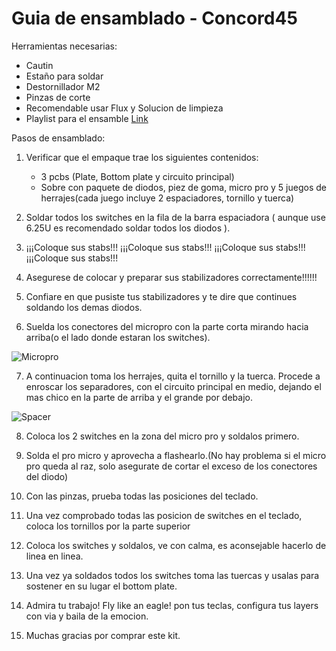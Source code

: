 # Guia de ensamblado - Concord45

Herramientas necesarias:

* Cautin
* Estaño para soldar
* Destornillador M2
* Pinzas de corte
* Recomendable usar Flux  y Solucion de limpieza
* Playlist para el ensamble [Link](https://open.spotify.com/playlist/6qfIruCkUcFU4PvaW4ukVK?si=HYLfgh7kQTiTR4PnbFm5Hg)

Pasos de ensamblado:

1. Verificar que el empaque trae los siguientes contenidos:
    - 3 pcbs (Plate, Bottom plate y circuito principal)
    - Sobre con paquete de diodos, piez de goma, micro pro y 5 juegos de herrajes(cada juego incluye 2 espaciadores, tornillo y tuerca)

2. Soldar todos los switches en la fila de la barra espaciadora ( aunque use 6.25U es recomendado soldar   todos los diodos ).

3. ¡¡¡Coloque sus stabs!!!  ¡¡¡Coloque sus stabs!!!  ¡¡¡Coloque sus stabs!!!  ¡¡¡Coloque sus stabs!!!

4. Asegurese de colocar y preparar sus stabilizadores correctamente!!!!!!

5. Confiare en que pusiste tus stabilizadores y te dire que continues soldando los demas diodos.

6. Suelda los conectores del micropro con la parte corta mirando hacia arriba(o el lado donde estaran los switches).

![Micropro](https://i.ibb.co/Czm8CHz/c01.jpg)

7. A continuacion toma los herrajes, quita el tornillo y la tuerca. Procede a enroscar los separadores, con el circuito principal en medio, dejando el mas chico en la parte de arriba y el grande por debajo.

![Spacer](https://i.ibb.co/Th0MCSm/Whats-App-Image-2020-09-08-at-19-09-59-1.jpg)

8. Coloca  los 2 switches en la zona del micro pro y soldalos primero.

9. Solda el pro micro y aprovecha a flashearlo.(No hay problema si el micro pro queda al raz, solo asegurate de cortar el exceso de los conectores del diodo)

10. Con las pinzas, prueba todas las posiciones del teclado.

11. Una vez comprobado todas las posicion de switches en el teclado, coloca los tornillos por la parte superior

12. Coloca los switches y soldalos, ve con calma, es aconsejable hacerlo de linea en linea.

13. Una vez ya soldados todos los switches toma las tuercas y usalas para sostener en su lugar el bottom plate.

14. Admira tu trabajo! Fly like an eagle! pon tus teclas, configura tus layers con via y baila de la emocion.

15. Muchas gracias por comprar este kit.

